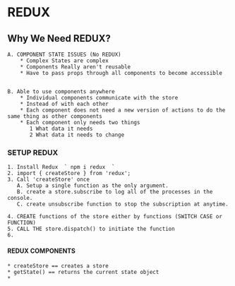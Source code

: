 # REDUX


## Why We Need REDUX?
    
    A. COMPONENT STATE ISSUES (No REDUX)
        * Complex States are complex
        * Components Really aren't reusable
        * Have to pass props through all components to become accessible


    B. Able to use components anywhere
        * Individual components communicate with the store 
        * Instead of with each other
        * Each component does not need a new version of actions to do the same thing as other components
        * Each component only needs two things 
           1 What data it needs
           2 What data it needs to change
        

### SETUP REDUX
    1. Install Redux  ` npm i redux  `
    2. import { createStore } from 'redux'; 
    3. Call 'createStore' once
       A. Setup a single function as the only argument.
       B. create a store.subscribe to log all of the processes in the console.
       C. create unsubscribe function to stop the subscription at anytime.
        
    4. CREATE functions of the store either by functions (SWITCH CASE or FUNCTION)
    5. CALL THE store.dispatch() to initiate the function
    6. 


#### REDUX COMPONENTS
    * createStore == creates a store
    * getState() == returns the current state object
    * 